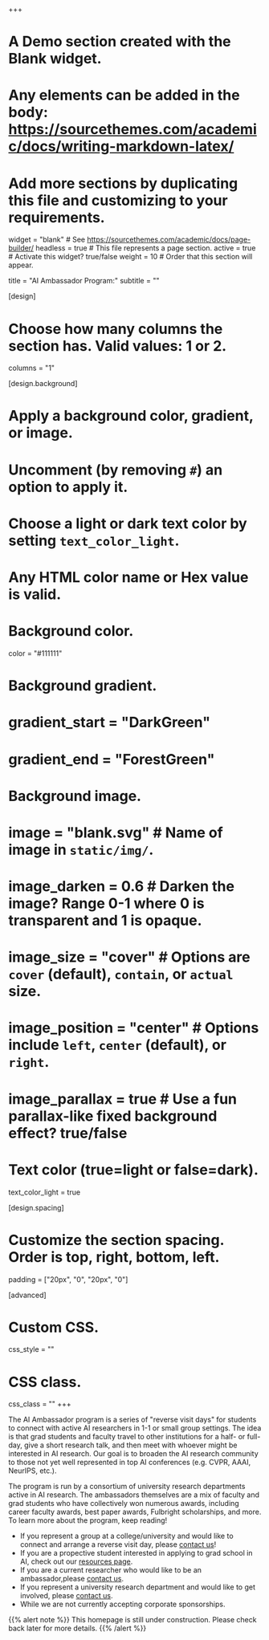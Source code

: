 +++
# A Demo section created with the Blank widget.
# Any elements can be added in the body: https://sourcethemes.com/academic/docs/writing-markdown-latex/
# Add more sections by duplicating this file and customizing to your requirements.

widget = "blank"  # See https://sourcethemes.com/academic/docs/page-builder/
headless = true  # This file represents a page section.
active = true  # Activate this widget? true/false
weight = 10  # Order that this section will appear.

title = "<span>AI Ambassador Program:</span>"
subtitle = ""

[design]
  # Choose how many columns the section has. Valid values: 1 or 2.
  columns = "1"

[design.background]
  # Apply a background color, gradient, or image.
  #   Uncomment (by removing `#`) an option to apply it.
  #   Choose a light or dark text color by setting `text_color_light`.
  #   Any HTML color name or Hex value is valid.

  # Background color.
  color = "#111111"
  
  # Background gradient.
  # gradient_start = "DarkGreen"
  # gradient_end = "ForestGreen"
  
  # Background image.
  # image = "blank.svg"  # Name of image in `static/img/`.
  # image_darken = 0.6  # Darken the image? Range 0-1 where 0 is transparent and 1 is opaque.
  # image_size = "cover"  #  Options are `cover` (default), `contain`, or `actual` size.
  # image_position = "center"  # Options include `left`, `center` (default), or `right`.
  # image_parallax = true  # Use a fun parallax-like fixed background effect? true/false
  
  # Text color (true=light or false=dark).
  text_color_light = true

[design.spacing]
  # Customize the section spacing. Order is top, right, bottom, left.
  padding = ["20px", "0", "20px", "0"]

[advanced]
 # Custom CSS. 
 css_style = ""
 
 # CSS class.
 css_class = ""
+++
<script src="//d3js.org/d3.v3.min.js"></script>
<link href="//maxcdn.bootstrapcdn.com/font-awesome/4.3.0/css/font-awesome.min.css" rel="stylesheet"/>

<div class='landing-text'>

The AI Ambassador program is a series of "reverse visit days" for students to connect with active AI researchers in 1-1 or small group settings. The idea is that grad students and faculty travel to other institutions for a half- or full-day, give a short research talk, and then meet with whoever might be interested in AI research. Our goal is to broaden the AI research community to those not yet well represented in top AI conferences (e.g. CVPR, AAAI, NeurIPS, etc.). 

The program is run by a consortium of university research departments active in AI research. The ambassadors themselves are a mix of faculty and grad students who have collectively won numerous awards, including career faculty awards, best paper awards, Fulbright scholarships, and more. To learn more about the program, keep reading!

- If you represent a group at a college/university and would like to connect and arrange a reverse visit day, please [contact us](#contact)!
- If you are a propective student interested in applying to grad school in AI, check out our [resources page](#apply).
- If you are a current researcher who would like to be an ambassador,please [contact us](#contact).
- If you represent a university research department and would like to get involved, please [contact us](#contact).
- While we are not currently accepting corporate sponsorships.

</div>


{{% alert note %}}
This homepage is still under construction. Please check back later for more details.
{{% /alert %}}

